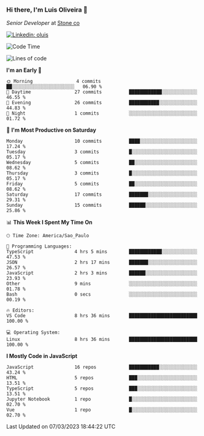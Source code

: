 ### Hi there, I'm Luis Oliveira 👋
*Senior Developer* at [Stone co](https://www.stone.com.br)  

[![Linkedin: oluis](https://img.shields.io/badge/-ooluis-blue?style=flat-square&logo=Linkedin&logoColor=white&link=https://www.linkedin.com/in/ooluis)](https://www.linkedin.com/in/ooluis/)

<!--START_SECTION:waka-->
![Code Time](http://img.shields.io/badge/Code%20Time-2%2C880%20hrs%2020%20mins-blue)

![Lines of code](https://img.shields.io/badge/From%20Hello%20World%20I%27ve%20Written-301.4%20thousand%20lines%20of%20code-blue)

**I'm an Early 🐤** 

```text
🌞 Morning                4 commits           ██░░░░░░░░░░░░░░░░░░░░░░░   06.90 % 
🌆 Daytime                27 commits          ████████████░░░░░░░░░░░░░   46.55 % 
🌃 Evening                26 commits          ███████████░░░░░░░░░░░░░░   44.83 % 
🌙 Night                  1 commits           ░░░░░░░░░░░░░░░░░░░░░░░░░   01.72 % 
```
📅 **I'm Most Productive on Saturday** 

```text
Monday                   10 commits          ████░░░░░░░░░░░░░░░░░░░░░   17.24 % 
Tuesday                  3 commits           █░░░░░░░░░░░░░░░░░░░░░░░░   05.17 % 
Wednesday                5 commits           ██░░░░░░░░░░░░░░░░░░░░░░░   08.62 % 
Thursday                 3 commits           █░░░░░░░░░░░░░░░░░░░░░░░░   05.17 % 
Friday                   5 commits           ██░░░░░░░░░░░░░░░░░░░░░░░   08.62 % 
Saturday                 17 commits          ███████░░░░░░░░░░░░░░░░░░   29.31 % 
Sunday                   15 commits          ██████░░░░░░░░░░░░░░░░░░░   25.86 % 
```


📊 **This Week I Spent My Time On** 

```text
🕑︎ Time Zone: America/Sao_Paulo

💬 Programming Languages: 
TypeScript               4 hrs 5 mins        ████████████░░░░░░░░░░░░░   47.53 % 
JSON                     2 hrs 17 mins       ███████░░░░░░░░░░░░░░░░░░   26.57 % 
JavaScript               2 hrs 3 mins        ██████░░░░░░░░░░░░░░░░░░░   23.93 % 
Other                    9 mins              ░░░░░░░░░░░░░░░░░░░░░░░░░   01.78 % 
Bash                     0 secs              ░░░░░░░░░░░░░░░░░░░░░░░░░   00.19 % 

🔥 Editors: 
VS Code                  8 hrs 36 mins       █████████████████████████   100.00 % 

💻 Operating System: 
Linux                    8 hrs 36 mins       █████████████████████████   100.00 % 
```

**I Mostly Code in JavaScript** 

```text
JavaScript               16 repos            ███████████░░░░░░░░░░░░░░   43.24 % 
HTML                     5 repos             ███░░░░░░░░░░░░░░░░░░░░░░   13.51 % 
TypeScript               5 repos             ███░░░░░░░░░░░░░░░░░░░░░░   13.51 % 
Jupyter Notebook         1 repo              █░░░░░░░░░░░░░░░░░░░░░░░░   02.70 % 
Vue                      1 repo              █░░░░░░░░░░░░░░░░░░░░░░░░   02.70 % 
```




 Last Updated on 07/03/2023 18:44:22 UTC
<!--END_SECTION:waka-->
